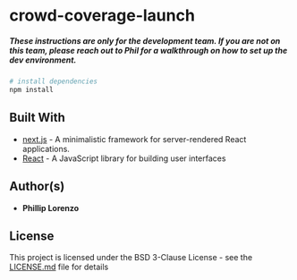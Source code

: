 # crowd-coverage-launch

##### These instructions are only for the development team. If you are not on this team, please reach out to Phil for a walkthrough on how to set up the dev environment. 

``` bash
# install dependencies
npm install
```

## Built With

* [next.js](https://github.com/zeit/next.js/) - A minimalistic framework for server-rendered React applications.
* [React](https://reactjs.org/) - A JavaScript library for building user interfaces

## Author(s)

* **Phillip Lorenzo** 

## License

This project is licensed under the BSD 3-Clause License - see the [LICENSE.md](LICENSE.md) file for details
